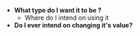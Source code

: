 - **What type do I want it to be ?**
	- Where do I intend on using it 
- **Do I ever intend on changing it's value?**